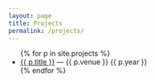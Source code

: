 ```yaml
---
layout: page
title: Projects
permalink: /projects/
---
```

<ul>
  {% for p in site.projects %}
    <li>
      <a href="{{ p.url | relative_url }}">{{ p.title }}</a> — {{ p.venue }} {{ p.year }}
    </li>
  {% endfor %}
</ul>
